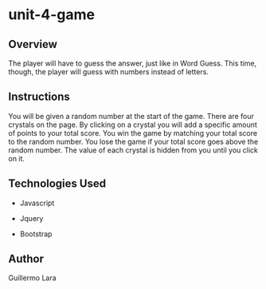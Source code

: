 # unit-4-game

## Overview
The player will have to guess the answer, just like in Word Guess. This time, though, the player will guess with numbers instead of letters.

## Instructions

You will be given a random number at the start of the game. There are four crystals on the page. By clicking on a crystal you will add a specific amount of points to your total score. You win the game by matching your total score to the random number. You lose the game if your total score goes above the random number. The value of each crystal is hidden from you until you click on it.

## Technologies Used

* Javascript 

* Jquery

* Bootstrap

## Author
Guillermo Lara